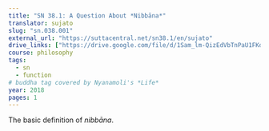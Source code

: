 ```yaml
---
title: "SN 38.1: A Question About *Nibbāna*"
translator: sujato
slug: "sn.038.001"
external_url: "https://suttacentral.net/sn38.1/en/sujato"
drive_links: ["https://drive.google.com/file/d/1Sam_lm-QizEdVbTnPaU1FKdw1s18HG15/view?usp=drivesdk"]
course: philosophy
tags:
  - sn
  - function
# buddha tag covered by Nyanamoli's *Life*
year: 2018
pages: 1
---
```


The basic definition of *nibbāna*.

